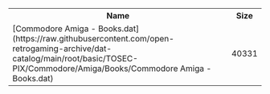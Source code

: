 <table>
<tr><th>Name</th><th>Size</th></tr>
<tr><td>
[Commodore Amiga - Books.dat](https://raw.githubusercontent.com/open-retrogaming-archive/dat-catalog/main/root/basic/TOSEC-PIX/Commodore/Amiga/Books/Commodore Amiga - Books.dat)
</td><td>40331</td></tr>
</table>
